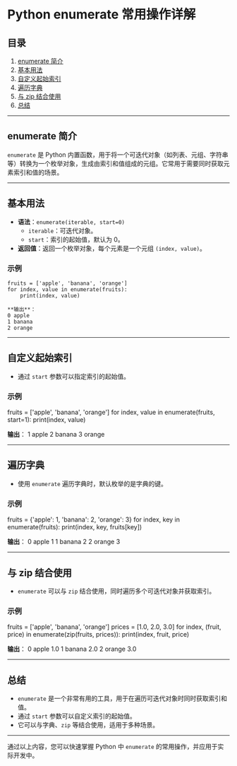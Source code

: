 # Python enumerate 常用操作详解

## 目录
1. [enumerate 简介](#enumerate-简介)
2. [基本用法](#基本用法)
3. [自定义起始索引](#自定义起始索引)
4. [遍历字典](#遍历字典)
5. [与 zip 结合使用](#与-zip-结合使用)
6. [总结](#总结)

---

## enumerate 简介
`enumerate` 是 Python 内置函数，用于将一个可迭代对象（如列表、元组、字符串等）转换为一个枚举对象，生成由索引和值组成的元组。它常用于需要同时获取元素索引和值的场景。

---

## 基本用法
- **语法**：`enumerate(iterable, start=0)`
  - `iterable`：可迭代对象。
  - `start`：索引的起始值，默认为 0。
- **返回值**：返回一个枚举对象，每个元素是一个元组 `(index, value)`。

### 示例
```
fruits = ['apple', 'banana', 'orange']
for index, value in enumerate(fruits):
    print(index, value)

**输出**：
0 apple
1 banana
2 orange
```
---

## 自定义起始索引
- 通过 `start` 参数可以指定索引的起始值。

### 示例
fruits = ['apple', 'banana', 'orange']
for index, value in enumerate(fruits, start=1):
    print(index, value)

**输出**：
1 apple
2 banana
3 orange

---

## 遍历字典
- 使用 `enumerate` 遍历字典时，默认枚举的是字典的键。

### 示例
fruits = {'apple': 1, 'banana': 2, 'orange': 3}
for index, key in enumerate(fruits):
    print(index, key, fruits[key])

**输出**：
0 apple 1
1 banana 2
2 orange 3

---

## 与 zip 结合使用
- `enumerate` 可以与 `zip` 结合使用，同时遍历多个可迭代对象并获取索引。

### 示例
fruits = ['apple', 'banana', 'orange']
prices = [1.0, 2.0, 3.0]
for index, (fruit, price) in enumerate(zip(fruits, prices)):
    print(index, fruit, price)

**输出**：
0 apple 1.0
1 banana 2.0
2 orange 3.0

---

## 总结
- `enumerate` 是一个非常有用的工具，用于在遍历可迭代对象时同时获取索引和值。
- 通过 `start` 参数可以自定义索引的起始值。
- 它可以与字典、`zip` 等结合使用，适用于多种场景。

---

通过以上内容，您可以快速掌握 Python 中 `enumerate` 的常用操作，并应用于实际开发中。
